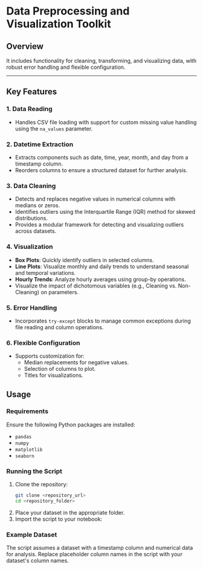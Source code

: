 # Data Preprocessing and Visualization Toolkit

## Overview
It includes functionality for cleaning, transforming, and visualizing data, with robust error handling and flexible configuration.

---

## Key Features

### 1. Data Reading
- Handles CSV file loading with support for custom missing value handling using the `na_values` parameter.

### 2. Datetime Extraction
- Extracts components such as date, time, year, month, and day from a timestamp column.
- Reorders columns to ensure a structured dataset for further analysis.

### 3. Data Cleaning
- Detects and replaces negative values in numerical columns with medians or zeros.
- Identifies outliers using the Interquartile Range (IQR) method for skewed distributions.
- Provides a modular framework for detecting and visualizing outliers across datasets.

### 4. Visualization
- **Box Plots**: Quickly identify outliers in selected columns.
- **Line Plots**: Visualize monthly and daily trends to understand seasonal and temporal variations.
- **Hourly Trends**: Analyze hourly averages using group-by operations.
- Visualize the impact of dichotomous variables (e.g., Cleaning vs. Non-Cleaning) on parameters.

### 5. Error Handling
- Incorporates `try-except` blocks to manage common exceptions during file reading and column operations.

### 6. Flexible Configuration
- Supports customization for:
  - Median replacements for negative values.
  - Selection of columns to plot.
  - Titles for visualizations.


## Usage

### Requirements
Ensure the following Python packages are installed:
- `pandas`
- `numpy`
- `matplotlib`
- `seaborn`

### Running the Script
1. Clone the repository:
   ```bash
   git clone <repository_url>
   cd <repository_folder>
   ```
2. Place your dataset in the appropriate folder.
3. Import the script to your notebook:
   

### Example Dataset
The script assumes a dataset with a timestamp column and numerical data for analysis. Replace placeholder column names in the script with your dataset's column names.



